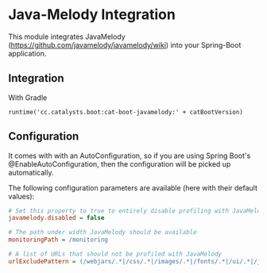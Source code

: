 # Java-Melody Integration

This module integrates JavaMelody (https://github.com/javamelody/javamelody/wiki) into your Spring-Boot application. 

## Integration

With Gradle

```
runtime('cc.catalysts.boot:cat-boot-javamelody:' + catBootVersion)
```

## Configuration

It comes with with an AutoConfiguration,
so if you are using Spring Boot's @EnableAutoConfiguration, then the configuration will be picked up automatically.

The following configuration parameters are available (here with their default values):

```ini
# Set this property to true to entirely disable profiling with JavaMelody
javamelody.disabled = false

# The path under width JavaMelody should be available
monitoringPath = /monitoring

# A list of URLs that should not be profiled with JavaMelody
urlExcludePattern = (/webjars/.*|/css/.*|/images/.*|/fonts/.*|/ui/.*|/js/.*|/views/.*|/monitoring/.*|/lesscss/.*|/favicon.ico)
```
